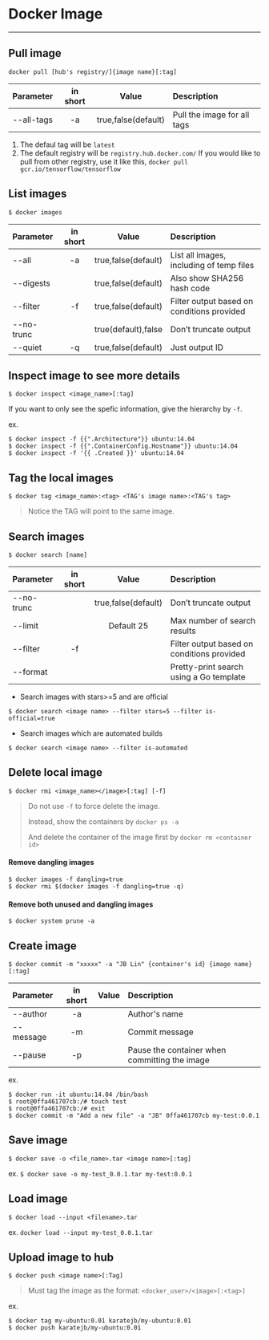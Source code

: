# Docker Image
---

## Pull image

```
docker pull [hub's registry/]{image name}[:tag]
```

|        Parameter        | in short | Value | Description |
|:------------------------|:--------:|:-----:|:------------|
| --all-tags | -a | true,false(default) | Pull the image for all tags |


1. The defaul tag will be `latest`
2. The default registry will be `registry.hub.docker.com/`
   If you would like to pull from other registry, use it like this, 
   `docker pull gcr.io/tensorflow/tensorflow`


## List images

```
$ docker images
```

|        Parameter        | in short | Value | Description |
|:------------------------|:--------:|:-----:|:------------|
| --all | -a | true,false(default) | List all images, including of temp files |
| --digests |  | true,false(default) | Also show SHA256 hash code |
| --filter | -f | true,false(default) | Filter output based on conditions provided |
| --no-trunc |  | true(default),false | Don’t truncate output |
| --quiet | -q | true,false(default) | Just output ID |


## Inspect image to see more details

```
$ docker inspect <image_name>[:tag]
```

If you want to only see the spefic information, give the hierarchy by `-f`.

ex.
```
$ docker inspect -f {{".Architecture"}} ubuntu:14.04
$ docker inspect -f {{".ContainerConfig.Hostname"}} ubuntu:14.04
$ docker inspect -f '{{ .Created }}' ubuntu:14.04
```


## Tag the local images

```
$ docker tag <image_name>:<tag> <TAG's image name>:<TAG's tag>
```

> Notice the TAG will point to the same image.


## Search images

```
$ docker search [name]
```

|        Parameter        | in short | Value | Description |
|:------------------------|:--------:|:-----:|:------------|
| --no-trunc |  | true,false(default) | Don’t truncate output |
| --limit | | Default 25 | Max number of search results |
| --filter | -f |  | Filter output based on conditions provided |
| --format |  |  | Pretty-print search using a Go template |


- Search images with stars>=5 and are official

```
$ docker search <image name> --filter stars=5 --filter is-official=true
```

- Search images which are automated builds

```
$ docker search <image name> --filter is-automated
```




## Delete local image

```
$ docker rmi <image_name></image>[:tag] [-f]
```

> Do not use `-f` to force delete the image.
>
> Instead, show the containers by `docker ps -a`
>
> And delete the container of the image first by `docker rm <container id>`


#### Remove dangling images

```
$ docker images -f dangling=true
$ docker rmi $(docker images -f dangling=true -q)
```


#### Remove both unused and dangling images

```
$ docker system prune -a
```




## Create image

```
$ docker commit -m "xxxxx" -a "JB Lin" {container's id} {image name}[:tag]
```

|        Parameter        | in short | Value | Description |
|:------------------------|:--------:|:-----:|:------------|
| --author | -a | | Author's name |
| --message | -m | | Commit message |
| --pause | -p | | Pause the container when committing the image |



ex. 

```
$ docker run -it ubuntu:14.04 /bin/bash
$ root@0ffa461707cb:/# touch test
$ root@0ffa461707cb:/# exit
$ docker commit -m "Add a new file" -a "JB" 0ffa461707cb my-test:0.0.1
```


## Save image

```
$ docker save -o <file_name>.tar <image name>[:tag]
```

ex. `$ docker save -o my-test_0.0.1.tar my-test:0.0.1`


## Load image

```
$ docker load --input <filename>.tar
```

ex. `docker load --input my-test_0.0.1.tar`


## Upload image to hub

```
$ docker push <image name>[:Tag]
```

> Must tag the image as the format: `<docker_user>/<image>[:<tag>]`

ex.
```
$ docker tag my-ubuntu:0.01 karatejb/my-ubuntu:0.01
$ docker push karatejb/my-ubuntu:0.01
```


